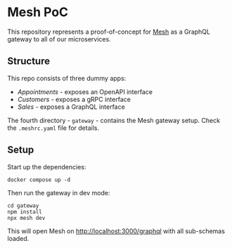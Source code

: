 # Mesh PoC

This repository represents a proof-of-concept for [Mesh](https://the-guild.dev/graphql/mesh) as a GraphQL gateway to all of our microservices.

## Structure

This repo consists of three dummy apps:

- _Appointments_ - exposes an OpenAPI interface
- _Customers_ - exposes a gRPC interface
- _Sales_ - exposes a GraphQL interface

The fourth directory - `gateway` - contains the Mesh gateway setup. Check the `.meshrc.yaml` file for details.

## Setup

Start up the dependencies:

```
docker compose up -d
```

Then run the gateway in dev mode:

```
cd gateway
npm install
npx mesh dev
```

This will open Mesh on [http://localhost:3000/graphql](http://localhost:3000/graphql) with all sub-schemas loaded.
